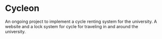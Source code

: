 # Cycleon
 An ongoing project to implement a cycle renting system for the university.
 A website and a lock system for cycle for traveling in and around the university.
